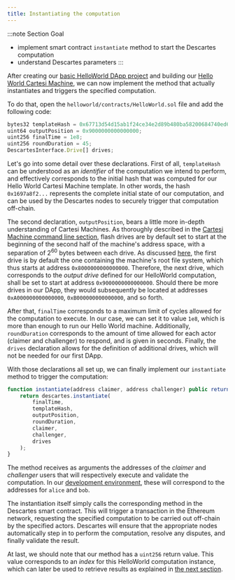 ```yaml
---
title: Instantiating the computation
---
```


:::note Section Goal
- implement smart contract `instantiate` method to start the Descartes computation
- understand Descartes parameters
:::


After creating our [basic HelloWorld DApp project](create-project.md) and building our [Hello World Cartesi Machine](./cartesi-machine.md), we can now implement the method that actually instantiates and triggers the specified computation.

To do that, open the `helloworld/contracts/HelloWorld.sol` file and add the following code:

```javascript
bytes32 templateHash = 0x67713d54d15ab1f24ce34e2d89b480ba58200684740ed69be236e4ba3d6dd451;
uint64 outputPosition = 0x9000000000000000;
uint256 finalTime = 1e8;
uint256 roundDuration = 45;
DescartesInterface.Drive[] drives;
```

Let's go into some detail over these declarations. First of all, `templateHash` can be understood as an *identifier* of the computation we intend to perform, and effectively corresponds to the initial hash that was computed for our Hello World Cartesi Machine template. In other words, the hash `0x1697a8f2...` represents the complete initial state of our computation, and can be used by the Descartes nodes to securely trigger that computation off-chain.

The second declaration, `outputPosition`, bears a little more in-depth understanding of Cartesi Machines. As thoroughly described in the [Cartesi Machine command line section](../../machine/host/cmdline.md#flash-drives), flash drives are by default set to start at the beginning of the second half of the machine's address space, with a separation of 2<sup>60</sup> bytes between each drive. As discussed [here](../../machine/host/cmdline.md#state-value-proofs), the first drive is by default the one containing the machine's root file system, which thus starts at address `0x8000000000000000`. Therefore, the next drive, which corresponds to the *output drive* defined for our HelloWorld computation, shall be set to start at address `0x9000000000000000`. Should there be more drives in our DApp, they would subsequently be located at addresses `0xA000000000000000`, `0xB000000000000000`, and so forth.

After that, `finalTime` corresponds to a maximum limit of cycles allowed for the computation to execute. In our case, we can set it to value `1e8`, which is more than enough to run our Hello World machine. Additionally, `roundDuration` corresponds to the amount of time allowed for each actor (claimer and challenger) to respond, and is given in seconds. Finally, the `drives` declaration allows for the definition of additional drives, which will not be needed for our first DApp.

With those declarations all set up, we can finally implement our `instantiate` method to trigger the computation:

```javascript
function instantiate(address claimer, address challenger) public returns (uint256) {
    return descartes.instantiate(
        finalTime,
        templateHash,
        outputPosition,
        roundDuration,
        claimer,
        challenger,
        drives
    );
}
```

The method receives as arguments the addresses of the *claimer* and *challenger* users that will respectively execute and validate the computation. In our [development environment](../descartes-env), these will correspond to the addresses for `alice` and `bob`.

The instantiation itself simply calls the corresponding method in the Descartes smart contract. This will trigger a transaction in the Ethereum network, requesting the specified computation to be carried out off-chain by the specified actors. Descartes will ensure that the appropriate nodes automatically step in to perform the computation, resolve any disputes, and finally validate the result.

At last, we should note that our method has a `uint256` return value. This value corresponds to an *index* for this HelloWorld computation instance, which can later be used to retrieve results as explained in [the next section](getresult.md).
